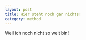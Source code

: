 ```yaml
---
layout: post
title: Hier steht noch gar nichts! 
category: method
---
```


Weil ich noch nicht so weit bin!